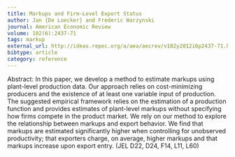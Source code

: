 ```yaml
---
title: Markups and Firm-Level Export Status
author: Jan {De Loecker} and Frederic Warzynski
journal: American Economic Review
volume: 102(6):2437-71
tags: markup
external_url: http://ideas.repec.org/a/aea/aecrev/v102y2012i6p2437-71.html
bibtype: article
category: reference
---
```

Abstract:  In this paper, we develop a method to estimate markups using plant-level production data. Our approach relies on cost-minimizing producers and the existence of at least one variable input of production. The suggested empirical framework relies on the estimation of a production function and provides estimates of plant-level markups without specifying how firms compete in the product market. We rely on our method to explore the relationship between markups and export behavior. We find that markups are estimated significantly higher when controlling for unobserved productivity; that exporters charge, on average, higher markups and that markups increase upon export entry. (JEL D22, D24, F14, L11, L60)
